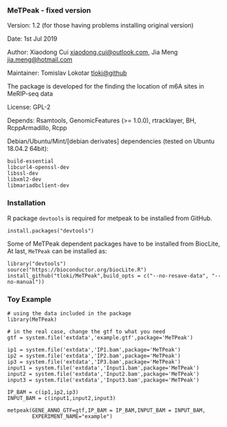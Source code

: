 ### MeTPeak - fixed version

Version: 1.2 (for those having problems installing original version)

Date: 1st Jul 2019

Author: Xiaodong Cui <xiaodong.cui@outlook.com>, Jia Meng <jia.meng@hotmail.com>
  
  Maintainer: Tomislav Lokotar <tloki@github>

The package is developed for the finding the location of m6A sites in MeRIP-seq data

License: GPL-2

Depends: Rsamtools, GenomicFeatures (>= 1.0.0), rtracklayer, BH, RcppArmadillo, Rcpp

Debian/Ubuntu/Mint/[debian derivates] dependencies (tested on Ubuntu 18.04.2 64bit):

```
build-essential
libcurl4-openssl-dev
libssl-dev
libxml2-dev
libmariadbclient-dev
```

### Installation

R package `devtools` is required for metpeak to be installed from GitHub.
```
install.packages("devtools")
```
Some of MeTPeak dependent packages have to be installed from BiocLite,
At last, `MeTPeak` can be installed as:
  
```
library("devtools")
source("https://bioconductor.org/biocLite.R")
install_github("tloki/MeTPeak",build_opts = c("--no-resave-data", "--no-manual"))
```

### Toy Example
```
# using the data included in the package
library(MeTPeak)

# in the real case, change the gtf to what you need
gtf = system.file('extdata','example.gtf',package='MeTPeak')

ip1 = system.file('extdata','IP1.bam',package='MeTPeak')
ip2 = system.file('extdata','IP2.bam',package='MeTPeak')
ip3 = system.file('extdata','IP3.bam',package='MeTPeak')
input1 = system.file('extdata','Input1.bam',package='MeTPeak')
input2 = system.file('extdata','Input2.bam',package='MeTPeak')
input3 = system.file('extdata','Input3.bam',package='MeTPeak')

IP_BAM = c(ip1,ip2,ip3)
INPUT_BAM = c(input1,input2,input3)

metpeak(GENE_ANNO_GTF=gtf,IP_BAM = IP_BAM,INPUT_BAM = INPUT_BAM,
        EXPERIMENT_NAME="example")
